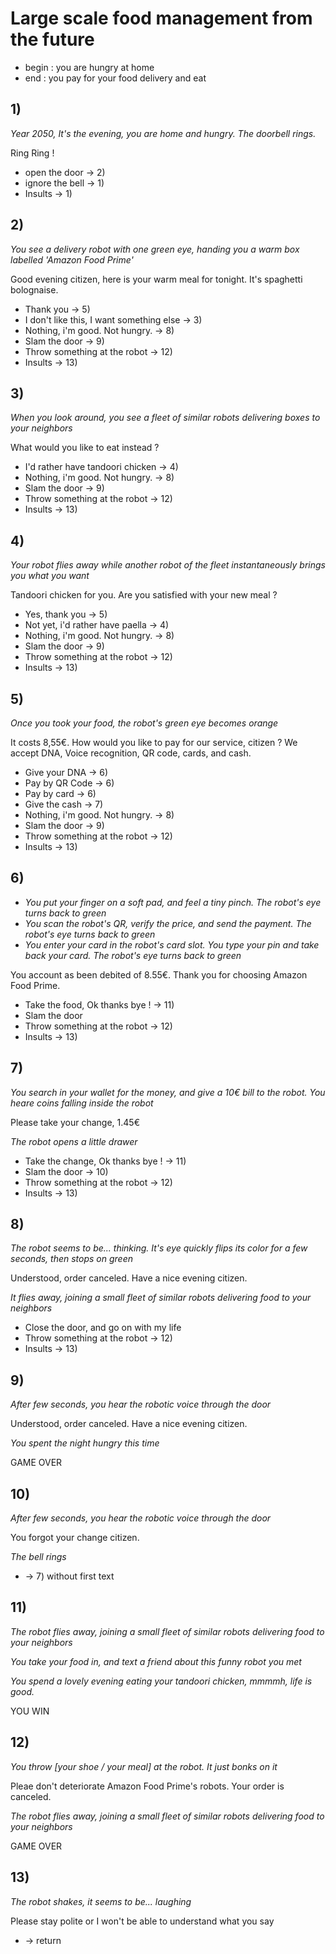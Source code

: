 # Large scale food management from the future
* begin : you are hungry at home
* end : you pay for your food delivery and eat

## 1)
_Year 2050, It's the evening, you are home and hungry. The doorbell rings._

Ring Ring !
* open the door -> 2)
* ignore the bell -> 1)
* Insults -> 1)

## 2)
_You see a delivery robot with one green eye, handing you a warm box labelled 'Amazon Food Prime'_

Good evening citizen, here is your warm meal for tonight. It's spaghetti bolognaise.
* Thank you -> 5)
* I don't like this, I want something else -> 3)
* Nothing, i'm good. Not hungry. -> 8)
* Slam the door -> 9)
* Throw something at the robot -> 12)
* Insults -> 13)

## 3)
_When you look around, you see a fleet of similar robots delivering boxes to your neighbors_

What would you like to eat instead ?
* I'd rather have tandoori chicken -> 4)
* Nothing, i'm good. Not hungry. -> 8)
* Slam the door -> 9)
* Throw something at the robot -> 12)
* Insults -> 13)

## 4)
_Your robot flies away while another robot of the fleet instantaneously brings you what you want_

Tandoori chicken for you. Are you satisfied with your new meal ?
* Yes, thank you -> 5)
* Not yet, i'd rather have paella -> 4)
* Nothing, i'm good. Not hungry. -> 8)
* Slam the door -> 9)
* Throw something at the robot -> 12)
* Insults -> 13)

## 5)
_Once you took your food, the robot's green eye becomes orange_

It costs 8,55€. How would you like to pay for our service, citizen ? We accept DNA, Voice recognition, QR code, cards, and cash.
* Give your DNA -> 6)
* Pay by QR Code -> 6)
* Pay by card -> 6)
* Give the cash -> 7)
* Nothing, i'm good. Not hungry. -> 8)
* Slam the door -> 9)
* Throw something at the robot -> 12)
* Insults -> 13)

## 6)
- _You put your finger on a soft pad, and feel a tiny pinch. The robot's eye turns back to green_
- _You scan the robot's QR, verify the price, and send the payment. The robot's eye turns back to green_
- _You enter your card in the robot's card slot. You type your pin and take back your card. The robot's eye turns back to green_

You account as been debited of 8.55€. Thank you for choosing Amazon Food Prime.
* Take the food, Ok thanks bye ! -> 11)
* Slam the door
* Throw something at the robot -> 12)
* Insults -> 13)

## 7)
_You search in your wallet for the money, and give a 10€ bill to the robot. You heare coins falling inside the robot_

Please take your change, 1.45€

_The robot opens a little drawer_
* Take the change, Ok thanks bye ! -> 11)
* Slam the door -> 10)
* Throw something at the robot -> 12)
* Insults -> 13)

## 8) 
_The robot seems to be... thinking. It's eye quickly flips its color for a few seconds, then stops on green_

Understood, order canceled. Have a nice evening citizen.

_It flies away, joining a small fleet of similar robots delivering food to your neighbors_

* Close the door, and go on with my life
* Throw something at the robot -> 12)
* Insults -> 13)

## 9)
_After few seconds, you hear the robotic voice through the door_

Understood, order canceled. Have a nice evening citizen.

_You spent the night hungry this time_

GAME OVER

## 10)

_After few seconds, you hear the robotic voice through the door_

You forgot your change citizen.

_The bell rings_
* -> 7) without first text

## 11)
_The robot flies away, joining a small fleet of similar robots delivering food to your neighbors_

_You take your food in, and text a friend about this funny robot you met_

_You spend a lovely evening eating your tandoori chicken, mmmmh, life is good._

YOU WIN

## 12)
_You throw [your shoe / your meal] at the robot. It just *bonks* on it_

Pleae don't deteriorate Amazon Food Prime's robots. Your order is canceled.

_The robot flies away, joining a small fleet of similar robots delivering food to your neighbors_

GAME OVER

## 13)

_The robot shakes, it seems to be... laughing_

Please stay polite or I won't be able to understand what you say
* -> return